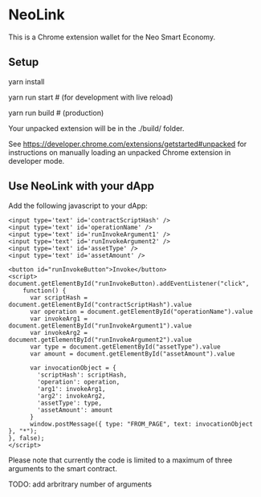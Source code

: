 
# NeoLink

This is a Chrome extension wallet for the Neo Smart Economy.



## Setup

yarn install

yarn run start &#35; (for development with live reload)

yarn run build &#35; (production)


Your unpacked extension will be in the ./build/ folder.

See https://developer.chrome.com/extensions/getstarted#unpacked for instructions on manually loading an unpacked Chrome extension in developer mode.

## Use NeoLink with your dApp

Add the following javascript to your dApp:


```
<input type='text' id='contractScriptHash' />
<input type='text' id='operationName' />
<input type='text' id='runInvokeArgument1' />
<input type='text' id='runInvokeArgument2' />
<input type='text' id='assetType' />
<input type='text' id='assetAmount' />

<button id="runInvokeButton">Invoke</button>
<script>
document.getElementById("runInvokeButton).addEventListener("click",
    function() {
      var scriptHash = document.getElementById("contractScriptHash").value
      var operation = document.getElementById("operationName").value
      var invokeArg1 = document.getElementById("runInvokeArgument1").value
      var invokeArg2 = document.getElementById("runInvokeArgument2").value
      var type = document.getElementById("assetType").value
      var amount = document.getElementById("assetAmount").value

      var invocationObject = {
        'scriptHash': scriptHash,
        'operation': operation,
        'arg1': invokeArg1,
        'arg2': invokeArg2,
        'assetType': type,
        'assetAmount': amount
      }
      window.postMessage({ type: "FROM_PAGE", text: invocationObject }, "*");
}, false);
</script>
```


Please note that currently the code is limited to a maximum of three arguments to the smart contract.

TODO: add arbritrary number of arguments
